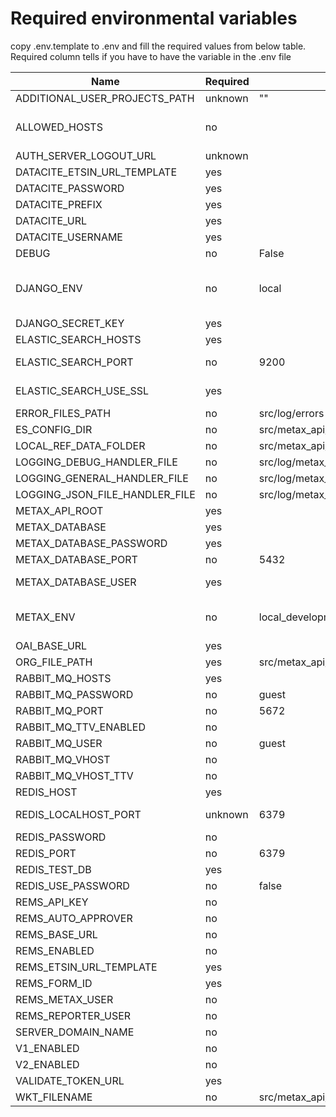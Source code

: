 # Required environmental variables

copy .env.template to .env and fill the required values from below table. Required column tells if you have to have the variable in the .env file

| Name                           | Required | Default                                                                               | Description                                                                                                |
| ------------------------------ | -------- | ------------------------------------------------------------------------------------- | ---------------------------------------------------------------------------------------------------------- |
| ADDITIONAL_USER_PROJECTS_PATH  | unknown  | ""                                                                                    | No clue if this is important                                                                               |
| ALLOWED_HOSTS                  | no       |                                                                                       | defines which IP-addresses are allowed to access metax, DJANGO_ENV=local overrides this                    |
| AUTH_SERVER_LOGOUT_URL         | unknown  |                                                                                       | Requires testing if this is needed                                                                         |
| DATACITE_ETSIN_URL_TEMPLATE    | yes      |                                                                                       |
| DATACITE_PASSWORD              | yes      |                                                                                       |
| DATACITE_PREFIX                | yes      |                                                                                       |
| DATACITE_URL                   | yes      |                                                                                       |
| DATACITE_USERNAME              | yes      |                                                                                       |
| DEBUG                          | no       | False                                                                                 |
| DJANGO_ENV                     | no       | local                                                                                 | Specifies the environment, corresponds with the environments found in src/metax_api/settings/environments/ |
| DJANGO_SECRET_KEY              | yes      |                                                                                       |
| ELASTIC_SEARCH_HOSTS           | yes      |                                                                                       | Elastic Search instance IP and port                                                                        |
| ELASTIC_SEARCH_PORT            | no       | 9200                                                                                  | Is not used currently, but should be in the future                                                         |
| ELASTIC_SEARCH_USE_SSL         | yes      |                                                                                       | Should Elastic Search queries use https                                                                    |
| ERROR_FILES_PATH               | no       | src/log/errors                                                                        | Error file folder                                                                                          |
| ES_CONFIG_DIR                  | no       | src/metax_api/tasks/refdata/refdata_indexer/resources/es-config                       | metax-ops compatibility                                                                                    |
| LOCAL_REF_DATA_FOLDER          | no       | src/metax_api/tasks/refdata/refdata_indexer/resources/local-refdata                   | metax-ops compatibility                                                                                    |
| LOGGING_DEBUG_HANDLER_FILE     | no       | src/log/metax_api.log                                                                 | metax-ops compatibility                                                                                    |
| LOGGING_GENERAL_HANDLER_FILE   | no       | src/log/metax_api.log                                                                 | metax-ops compatibility                                                                                    |
| LOGGING_JSON_FILE_HANDLER_FILE | no       | src/log/metax_api.json.log                                                            | metax-ops compatibility                                                                                    |
| METAX_API_ROOT                 | yes      |                                                                                       | Metax internal variable, must be https                                                                     |
| METAX_DATABASE                 | yes      |                                                                                       | Postgres database name                                                                                     |
| METAX_DATABASE_PASSWORD        | yes      |                                                                                       | Postgres database password                                                                                 |
| METAX_DATABASE_PORT            | no       | 5432                                                                                  | Postgres instance exposed port                                                                             |
| METAX_DATABASE_USER            | yes      |                                                                                       | Postgres user which owns the database                                                                      |
| METAX_ENV                      | no       | local_development                                                                     | Used by Metax internally, should be replaced with DJANGO_ENV in the future                                 |
| OAI_BASE_URL                   | yes      |                                                                                       |
| ORG_FILE_PATH                  | yes      | src/metax_api/tasks/refdata/refdata_indexer/resources/organizations/organizations.csv | metax-ops compatibility                                                                                    |
| RABBIT_MQ_HOSTS                | yes      |                                                                                       | RabbitMQ instance IP                                                                                       |
| RABBIT_MQ_PASSWORD             | no       | guest                                                                                 |
| RABBIT_MQ_PORT                 | no       | 5672                                                                                  |
| RABBIT_MQ_TTV_ENABLED          | no       |                                                                                       |
| RABBIT_MQ_USER                 | no       | guest                                                                                 |
| RABBIT_MQ_VHOST                | no       |                                                                                       |
| RABBIT_MQ_VHOST_TTV            | no       |                                                                                       |
| REDIS_HOST                     | yes      |                                                                                       | Redis instance IP                                                                                          |
| REDIS_LOCALHOST_PORT           | unknown  | 6379                                                                                  | Not sure if all references to this are gone                                                                |
| REDIS_PASSWORD                 | no       |                                                                                       |
| REDIS_PORT                     | no       | 6379                                                                                  |
| REDIS_TEST_DB                  | yes      |                                                                                       | Pick a number, any number                                                                                  |
| REDIS_USE_PASSWORD             | no       | false                                                                                 |
| REMS_API_KEY                   | no       |
| REMS_AUTO_APPROVER             | no       |
| REMS_BASE_URL                  | no       |
| REMS_ENABLED                   | no       |
| REMS_ETSIN_URL_TEMPLATE        | yes      |                                                                                       |
| REMS_FORM_ID                   | yes      |                                                                                       |
| REMS_METAX_USER                | no       |
| REMS_REPORTER_USER             | no       |
| SERVER_DOMAIN_NAME             | no       |
| V1_ENABLED                     | no       |                                                                                       |
| V2_ENABLED                     | no       |                                                                                       |
| VALIDATE_TOKEN_URL             | yes      |                                                                                       |
| WKT_FILENAME                   | no       | src/metax_api/tasks/refdata/refdata_indexer/resources/uri_to_wkt.json                 |